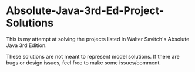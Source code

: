 # Absolute-Java-3rd-Ed-Project-Solutions
This is my attempt at solving the projects listed in Walter Savitch's Absolute Java 3rd Edition.

These solutions are not meant to represent model solutions. If there are bugs or design issues, feel free to make some issues/comment.
